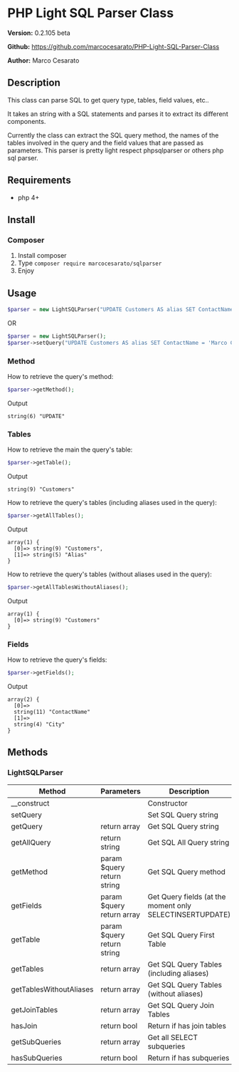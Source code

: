# PHP Light SQL Parser Class

**Version:** 0.2.105 beta

**Github:** https://github.com/marcocesarato/PHP-Light-SQL-Parser-Class

**Author:** Marco Cesarato

## Description

This class can parse SQL to get query type, tables, field values, etc..

It takes an string with a SQL statements and parses it to extract its different components.

Currently the class can extract the SQL query method, the names of the tables involved in the query and the field values that are passed as parameters.
This parser is pretty light respect phpsqlparser or others php sql parser.

## Requirements

- php 4+

## Install

### Composer
1. Install composer
2. Type `composer require marcocesarato/sqlparser`
4. Enjoy

## Usage

```php
$parser = new LightSQLParser("UPDATE Customers AS alias SET ContactName = 'Marco Cesarato', City = 'Milan' WHERE ID = 1;");
```

OR

```php
$parser = new LightSQLParser();
$parser->setQuery("UPDATE Customers AS alias SET ContactName = 'Marco Cesarato', City = 'Milan' WHERE ID = 1;");
```

### Method
How to retrieve the query's method:
```php
$parser->getMethod();
```
Output
```
string(6) "UPDATE"
```

### Tables

How to retrieve the main the query's table:
```php
$parser->getTable();
```
Output
```
string(9) "Customers"
```


How to retrieve the query's tables (including aliases used in the query):
```php
$parser->getAllTables();
```
Output
```
array(1) {
  [0]=> string(9) "Customers",
  [1]=> string(5) "Alias"
}
```


How to retrieve the query's tables (without aliases used in the query):
```php
$parser->getAllTablesWithoutAliases();
```
Output
```
array(1) {
  [0]=> string(9) "Customers"
}
```


### Fields
How to retrieve the query's fields:
```php
$parser->getFields();
```
Output
```
array(2) {
  [0]=>
  string(11) "ContactName"
  [1]=>
  string(4) "City"
}
```

## Methods


### LightSQLParser

| Method      | Parameters                          | Description                                        |
| ----------- | ----------------------------------- | -------------------------------------------------- |
| __construct |                                     | Constructor                                        |
| setQuery    |                                     | Set SQL Query string                               |
| getQuery    |   return array                                  | Get SQL Query string                               |
| getAllQuery    |  return string                                   | Get SQL All Query string                               |
| getMethod      | 	  param $query<br>	  return string | Get SQL Query method                               |
| getFields      | 	  param $query<br>	  return array  | Get Query fields (at the moment only SELECTINSERTUPDATE) |
| getTable       | 	  param $query<br>	  return string | Get SQL Query First Table                          |
| getTables      | 	  return array                     | Get SQL Query Tables (including aliases)            |
| getTablesWithoutAliases      | 	  return array                     | Get SQL Query Tables (without aliases)              |
| getJoinTables      | 	  return array                     | Get SQL Query Join Tables                               |
| hasJoin      | 	  return bool                     | Return if has join tables                               |
| getSubQueries      | 	  return array                     | Get all SELECT subqueries                              |
| hasSubQueries      | 	  return bool                     | Return if has subqueries                              |

